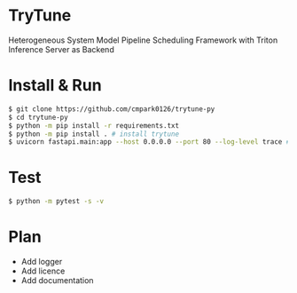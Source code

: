 # TryTune

Heterogeneous System Model Pipeline Scheduling Framework with Triton Inference Server as Backend

# Install & Run
```bash
$ git clone https://github.com/cmpark0126/trytune-py
$ cd trytune-py
$ python -m pip install -r requirements.txt
$ python -m pip install . # install trytune
$ uvicorn fastapi.main:app --host 0.0.0.0 --port 80 --log-level trace # --reload if necessary
```

# Test
```bash
$ python -m pytest -s -v
```

# Plan
* Add logger
* Add licence
* Add documentation
